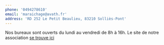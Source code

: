 ```yaml
---
phone: '0494278610'
email: 'maraichage@avath.fr'
address: 'RD 252 Le Petit Beaulieu, 83210 Solliès-Pont'
---
```


Nos bureaux sont ouverts du lundi au vendredi de 8h à 16h.
Le site de notre association [se trouve ici](https://www.avath-ermitage.fr/)
